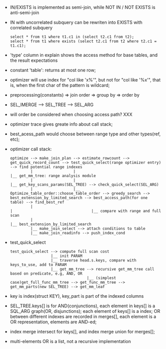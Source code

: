 * IN/EXISTS is implemented as semi-join, while NOT IN / NOT EXISTS is anti-semi-join
* IN with uncorrelated subquery can be rewriten into EXISTS with correlated subquery
	```
	select * from t1 where t1.c1 in (select t2.c1 from t2);
	select * from t1 where exists (select t2.c1 from t2 where t2.c1 = t1.c1);
	```
* 'type' column in explain shows the access method for base tables, and the result expectations
* constant 'table': returns at most one row;
* optimizer will use index for "col like 'x%'", but not for "col like '%x'", that is,
	when the first char of the pattern is wildcard;
* preprocessing(constants) => join order => group by => order by
* SEL_IMERGE --> SEL_TREE --> SEL_ARG
* will order be considered when choosing access path? XXX
* optimizer trace gives greate info about call stack;
* best_acess_path would choose between range type and other types(ref, etc);
* optimizer call stack:
    ```
    optimize --> make_join_plan --> estimate_rowcount --> get_quick_record_count --> test_quick_select(range optimizer entry) --> find potential range indexes
             |                  |                                                                                             |__ get_mm_tree: range analysis module
             |                  |                                                                                             |__ get_key_scans_params(SEL_TREE) --> check_quick_select(SEL_ARG)
             |                  |__ Optimize_table_order::choose_table_order --> greedy_search --> best_extension_by_limited_search --> best_access_path(for one table) --> find_best_ref
             |                                                                                                                      |                                   |__ compare with range and full scan
             |                                                                                                                      |__ best_extension_by_limited_search
             |__ make_join_select --> attach conditions to table
             |__ make_join_readinfo --> push_index_cond
    ```

* test_quick_select
    ```
    test_quick_select --> compute full scan cost
                      |__ init PARAM
                      |__ traverse head.s.keys, compare with keys_to_use, add to PARAM
                      |__ get_mm_tree --> recursive get_mm_tree call based on predicate, e.g, AND, OR
                                      |__ (simplest case)get_full_func_mm_tree --> get_func_mm_tree --> get_mm_parts(new SEL_TREE) --> get_mm_leaf
	```

* key is index(struct KEY), key_part is part of the indexed columns
* SEL_TREE.keys[] is for AND(conjunctions), each element in keys[] is a SQL_ARG graph(OR, disjunctions); each element of keys[] is a index; OR between different indexes
  are recorded in merges[], each element is a OR representation, elements are AND-ed;
* index merge intersect for keys[], and index merge union for merges[];
* multi-elements OR is a list, not a recursive implementation
